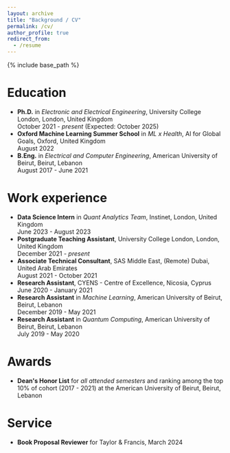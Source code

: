 ```yaml
---
layout: archive
title: "Background / CV"
permalink: /cv/
author_profile: true
redirect_from:
  - /resume
---
```


{% include base_path %}

Education
======
* **Ph.D.** in *Electronic and Electrical Engineering*, University College London, London, United Kingdom<br>
  October 2021 - *present* (Expected: October 2025)
* **Oxford Machine Learning Summer School** in *ML x Health*, AI for Global Goals, Oxford, United Kingdom<br>
  August 2022
* **B.Eng.** in *Electrical and Computer Engineering*, American University of Beirut, Beirut, Lebanon<br>
  August 2017 - June 2021

Work experience
======
* **Data Science Intern** in *Quant Analytics Team*, Instinet, London, United Kingdom<br>
  June 2023 - August 2023
* **Postgraduate Teaching Assistant**, University College London, London, United Kingdom<br>
  December 2021 - *present*
* **Associate Technical Consultant**, SAS Middle East, (Remote) Dubai, United Arab Emirates<br>
  August 2021 - October 2021
* **Research Assistant**, CYENS - Centre of Excellence, Nicosia, Cyprus<br>
  June 2020 - January 2021
* **Research Assistant** in *Machine Learning*, American University of Beirut, Beirut, Lebanon<br>
  December 2019 - May 2021
* **Research Assistant** in *Quantum Computing*, American University of Beirut, Beirut, Lebanon<br>
  July 2019 - May 2020

Awards
======
* **Dean's Honor List** for *all attended semesters* and ranking among the top 10% of cohort (2017 - 2021) at the American University of Beirut, Beirut, Lebanon

Service
======
* **Book Proposal Reviewer** for Taylor & Francis, March 2024
